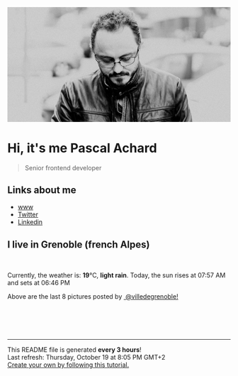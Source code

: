 ![Pascal Achard](./images/photo-pascal-achard.jpg)
# Hi, it's me Pascal Achard
> Senior frontend developer

## Links about me
- [www](https://www.pascal-achard.com)
- [Twitter](https://twitter.com/botmaster)
- [Linkedin](http://www.linkedin.com/in/pascal-achard)


## I live in Grenoble (french Alpes)
<img src="https://openweathermap.org/img/wn/10n@2x.png" alt="">

Currently, the weather is: **19**°C, **light rain**.
Today, the sun rises at 07:57 AM and sets at 06:46 PM

Above are the last 8 pictures posted by <a href="https://www.instagram.com/villedegrenoble/" target="_blank"><img alt="" src="https://upload.wikimedia.org/wikipedia/commons/thumb/e/e7/Instagram_logo_2016.svg/1024px-Instagram_logo_2016.svg.png" width="20"/> @villedegrenoble!</a>

<p style="display: flex; flex-wrap: wrap; gap: 20px;">
        <img src="https://cdn1.picuki.com/hosted-by-instagram/q/0exhNuNYnjBGZDHIdN5WmL9I2Pk2GAlRNucaS7j0nyZiNxIsbHWB58ltwdGn%7C%7CDh6Kwh9HS+LfzZh4IwvWV5RZFN4NEbbSbSOTTpT7qSdVu%7C%7CN1TRm9JZklrY1KHMZbHCr9MIvUgmYdSgIGaYDG7uo%7C%7CesJ+vrucjMBpi2XMLQT9zJBpY6uSKVKz8B1pJ2Jg3Tt%7C%7C9k4Ki5e82wzJURmpNHNpW5HDrr2PM86o6N0QrlChMIRrdDgmBq7EHl3Kj4mUQ+RubTOl+1ejAnHOQIL2mKrHpwaFwE6oGK8mVA0toFzqaqTZY49ztwZkIH2CmUEXTE86kEon5zgx3PySWaLjGhh9ETD5OCeQbMBjbvRIaqOQsrI1QnKRav0IIR7X2slNtTZYVPrLqCmEI5Wk9YZSasc9AyQokCCerPLzxp1WW1I0GHfWg==.jpeg" alt="" width="200"/>
        <img src="https://cdn1.picuki.com/hosted-by-instagram/q/0exhNuNYnjBGZDHIdN5WmL9I2Pk2GAlRNecaS7j0nyZiNxIsbHWB58ltwdev%7C%7CDlyKw1oASyLfzZh444iUFtZZFR%7C%7CO0LcQb2ITz5W6amZV4Cj2zFu95FmlL49L3wYZHeo%7C%7CsssOzjYMTIfQeoEH%7C%7Cbx7a8Koru5A2MGo1zRMrBC0GAG4fy3UPI7mslm3ayEv0Pxto0%7C%7CNylL9XkgKQcursrV%7C%7CndbEvL+M4Byp6JzSPkCj9ND1OHtpCa5BTB7Kzc4KD6chYTJnLNRszLtOTE+zFGEVIgDdx4PpECi8RM1v9EPp7TzN916+N8ZkIGRT2UFAjsm8lJhmMntxxzsbkKFj3EC20zF7pi7QfEK%7C%7C9igddvOf9bB2g33bOD3JZUffy0FB%7C%7CbZVkbPBaGhQcdcy90aT60WgQyUtjmzd4%7C%7Cn1RcsXDcZ1mDd.jpeg" alt="" width="200"/>
        <img src="https://cdn1.picuki.com/hosted-by-instagram/q/0exhNuNYnjBGZDHIdN5WmL9I2Pk2GAlRNucaS7j0nyZiNxIsbHWB58ltwdev%7C%7CDlyKw1oASyLfzZh448jWFpYZFR%7C%7CO0fbSrWBTz5T6KSQUICg0Ddn9JVgkL00JXcWYH+p9ccrOzjYMTIfQeoEH%7C%7Cbx7a8Koru5A2MGo1zRMrBC0GAG4fy3UPI7mslm3ayEv0Pxto0%7C%7CNylL9XkgKQcursrV%7C%7CndYEvL+M4Byp6JzSPkCj9ND1OHtpCa5BTB7Kz44KD6chYTJnLMkg27hLBgyyXi9bogDEEsXlnSD8RM1v9EPp7TzN916+N8ZkIGRT2UFAjsm8lJhmMntxxzsbkH8zhFb1G%7C%7Cy8OOOXcEpgpD+Gr7NV+no5SrtRabIRIgdUy83I+7XQGf4Df+XQcdcy90aT68e9Xvjtjmzd4%7C%7Cn1RcsXDcZ1mDd.jpeg" alt="" width="200"/>
        <img src="https://cdn1.picuki.com/hosted-by-instagram/q/0exhNuNYnjBGZDHIdN5WmL9I2Pk2GAlRNucaS7j0nyZiNxIsbHWB58ltwdGn%7C%7CDh6Kwh9HS+LfzZh5o0jVl1WZFN4O0TfTbeLRT9W6amYXOzN1DJl%7C%7CZJolr0xKHIbbHOq9copUgmYdSgIGaYDG7uo%7C%7CesJ+vPscjEHpi2VNrQT9zJBpY6uSKVKz8B13bHR1Bv9vdBhYgJE8VQpMBQhrM7Oqz0YXfm+NMJjqvU6FPkKhMZL7e3tnyv2H2g+PVFwFA+cu5+czr5Qwxzmdwo382L6b5MSPRlHgEDsgyMQitVjmYqBZMto3fNlkI%7C%7CmHWVXSE5KhjVP1pe+lX6aJTXv0EsPkzDs47WQZfpri7nVBvnKT8HDxSfrfo6IJZpCCkg%7C%7CDNbcWG%7C%7CmNO2XUIUNx4F3FMdJ5hi69VvrIeOnikAkJ3N1jTe0H5t0HqWfl%7C%7CrwpA==.jpeg" alt="" width="200"/>
        <img src="https://cdn1.picuki.com/hosted-by-instagram/q/0exhNuNYnjBGZDHIdN5WmL9I2Pk2GAlRNecaS7j0nyZiNxIsbHWB58ltwdev%7C%7CDlyKw1oASyLfzZh4oItUFVZZFR%7C%7COUfcSLyOTzxT5qyZU4Cg0Dxl9JFjlbwyJXYaYnCm9cUpOzjYMTIfQeoEH%7C%7Cbx7a8Koru5A2MGo1zRMrBC0GAG4fy3UPI7mslm3ayEv0Pxto0%7C%7CNylL9XkgKQcursrV%7C%7CndbEvL+M4Byp6JzSPkCj9ND1OHtpCa5BTB7Kzc4KD6chYTJnLMAsBHeWmFttmmJSIgDd0ckplKV8RM1v9EPp7TzN916+N8ZkIGRT2UFAjsm8lJhmMntxxzsbkKPz2FxylbR5bC7P6c%7C%7Cqq%7C%7C9AunNX9%7C%7CzxCLifYvYNYpOBVYXDPLXQWfrLcOHQcdcy90aT68djgrltjmzd4%7C%7Cn1RcsXDcZ1mDd.jpeg" alt="" width="200"/>
        <img src="https://cdn1.picuki.com/hosted-by-instagram/q/0exhNuNYnjBGZDHIdN5WmL9I2Pk2GAlRNucaS7j0nyZiNxIsbHWB58ltwdev%7C%7CDlyKw1oASyLfzZh44srWFRZZFR%7C%7COUfeQbKASjhV7KqeXICm1jNk9pdplbsyLXEWYnCm9ssoOzjYMTIfQeoEH%7C%7Cb2rvUW+%7C%7C7wbTYNpi2TNLxCyQlWotfpUrJy9ZRzt52U1h+189JldAJZ+jtvdBFundPZlTIeAf3+Idp1orN2S%7C%7CkKhtAKv6K81SO2ECMseW16GX6Rv5+HoOAAuiDpYGhpqzHheKc4EEMWggifvydl6pwN24qrJ6xVgfwopI35CmMDUjFKiCU%7C%7Ck8SqtgLsSUHv3EBQnjeel%7C%7CW+eqN29qrRI9eefPbs5SPWSKHKDLpkUS4kGavzA0fJB96lDdEM26geFK8X9VDgoCeITZTFmhx0WWMf0GPZXrEoBcKTx5C3+3ON2j%7C%7Cd9VNt.jpeg" alt="" width="200"/>
        <img src="https://cdn1.picuki.com/hosted-by-instagram/q/0exhNuNYnjBGZDHIdN5WmL9I2Pk2GAlRNecaS7j0nyZiNxIsbHWB58ltwdGn%7C%7CDh6Kwh9HS+Lfzdn4owuVVxUZFN+OUXcQLGKTzZV7aqdXOzN1DNm%7C%7CJJllb49Kn0WZHOp8sQoUAmYdSgIGaYDG7uo%7C%7CesJ+vPucjEHpi2VNrQT9zJBpY6uSKVKz8B13bHR1Bv9vdBhYgJE8VQpMBQhrM7Oqz0YXfm+NMJjqvU6F%7C%7CkKhMZL7e3tnyv2H2g+PVFwFA+cu5+czr9Swxzmdwo382L6H6EdLHYPmUSeoDMQisEruKr0LMto3fNlkI%7C%7CmHWVXSE5KhjVP1pe+lX6aJTXv0EsPkzDs47WQRa0Qrrv9Nvq6QuvF6yyTRICIA60fDWA9LvX4dF7WEda5FN5BtYJ3M+hv5hi69VvrIeOnjDIiVHN1jTe0H5t0HqWfl%7C%7CrwpA==.jpeg" alt="" width="200"/>
        <img src="https://cdn1.picuki.com/hosted-by-instagram/q/0exhNuNYnjBGZDHIdN5WmL9I2Pk2GAlRNucaS7j0nyZiNxIsbHWB58ltwdev%7C%7CDlyKw1oASyLfzdn44gsVVtUZFR%7C%7CPkzYSLKOTD1T7qWYUICk1TZg8JVjk70wKHEaZXOv88UvOzjYMTIfQeoEH%7C%7Cbx7a8Koru5A2MGo1zRMrBC0GAG4fy3UPI7mslm3ayEv0Pxto0%7C%7CNylL9XkgKQcursrV%7C%7CndYEvL+M4Byp6JzSPkCj9ND1OHtpCa5BTB7Kz44KD6chYTJnLMkqQXsRRlu9UqLYogDYn84rVu98RM1v9EPp7TzN916+N8ZkIGRT2UFAjsm8lJhmMntxxzsbkKk%7C%7ChNa%7C%7CGLKzYezQPczgJbYdtu%7C%7CR87u+TPQbaCNJYh4Tm0ND8qCA1qIca2HQcdcy90aT61qjwfjtjmzd4%7C%7Cn1RcsXDcZ1mDd.jpeg" alt="" width="200"/>
</p>

------------
<p>This README file is generated <b>every 3 hours</b>!
    <br />Last refresh: Thursday, October 19 at 8:05 PM GMT+2
    <br /><a href="https://medium.com/@th.guibert/how-to-create-a-self-updating-readme-md-for-your-github-profile-f8b05744ca91">Create your own by following this tutorial.</a>
</p>
<p><a href="https://github.com/botmaster/botmaster/actions/workflows/main.yaml"><img alt="" src="https://github.com/botmaster/botmaster/actions/workflows/main.yaml/badge.svg" /></a></p>

